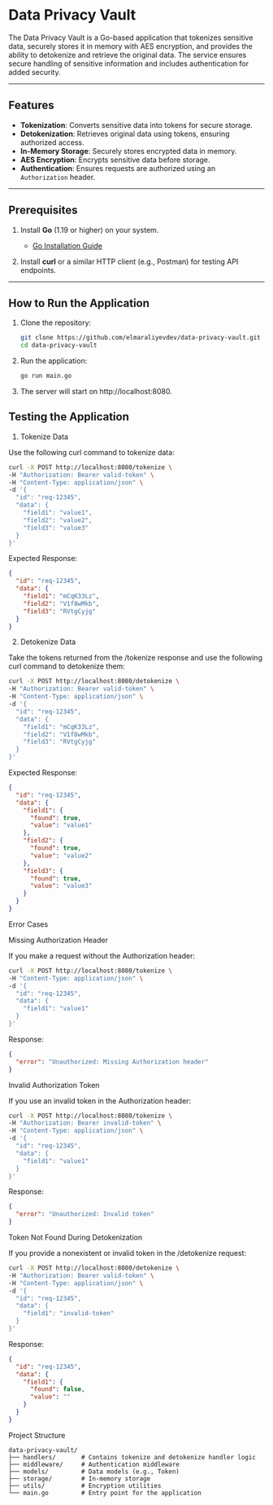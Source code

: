 # Data Privacy Vault

The Data Privacy Vault is a Go-based application that tokenizes sensitive data, securely stores it in memory with AES encryption, and provides the ability to detokenize and retrieve the original data. The service ensures secure handling of sensitive information and includes authentication for added security.

---

## Features

- **Tokenization**: Converts sensitive data into tokens for secure storage.
- **Detokenization**: Retrieves original data using tokens, ensuring authorized access.
- **In-Memory Storage**: Securely stores encrypted data in memory.
- **AES Encryption**: Encrypts sensitive data before storage.
- **Authentication**: Ensures requests are authorized using an `Authorization` header.

---

## Prerequisites

1. Install **Go** (1.19 or higher) on your system.

   - [Go Installation Guide](https://golang.org/doc/install)

2. Install **curl** or a similar HTTP client (e.g., Postman) for testing API endpoints.

---

## How to Run the Application

1. Clone the repository:
   ```bash
   git clone https://github.com/elmaraliyevdev/data-privacy-vault.git
   cd data-privacy-vault
   ```
2. Run the application:
   ```bash
   go run main.go
   ```
3. The server will start on http://localhost:8080.

## Testing the Application

1. Tokenize Data

Use the following curl command to tokenize data:

```bash
curl -X POST http://localhost:8080/tokenize \
-H "Authorization: Bearer valid-token" \
-H "Content-Type: application/json" \
-d '{
  "id": "req-12345",
  "data": {
    "field1": "value1",
    "field2": "value2",
    "field3": "value3"
  }
}'
```

Expected Response:

```json
{
  "id": "req-12345",
  "data": {
    "field1": "mCqK33Lz",
    "field2": "V1f8wMkb",
    "field3": "RVtgCyjg"
  }
}
```

2. Detokenize Data

Take the tokens returned from the /tokenize response and use the following curl command to detokenize them:

```bash
curl -X POST http://localhost:8080/detokenize \
-H "Authorization: Bearer valid-token" \
-H "Content-Type: application/json" \
-d '{
  "id": "req-12345",
  "data": {
    "field1": "mCqK33Lz",
    "field2": "V1f8wMkb",
    "field3": "RVtgCyjg"
  }
}'
```

Expected Response:

```json
{
  "id": "req-12345",
  "data": {
    "field1": {
      "found": true,
      "value": "value1"
    },
    "field2": {
      "found": true,
      "value": "value2"
    },
    "field3": {
      "found": true,
      "value": "value3"
    }
  }
}
```

Error Cases

Missing Authorization Header

If you make a request without the Authorization header:

```bash
curl -X POST http://localhost:8080/tokenize \
-H "Content-Type: application/json" \
-d '{
  "id": "req-12345",
  "data": {
    "field1": "value1"
  }
}'
```

Response:

```json
{
  "error": "Unauthorized: Missing Authorization header"
}
```

Invalid Authorization Token

If you use an invalid token in the Authorization header:

```bash
curl -X POST http://localhost:8080/tokenize \
-H "Authorization: Bearer invalid-token" \
-H "Content-Type: application/json" \
-d '{
  "id": "req-12345",
  "data": {
    "field1": "value1"
  }
}'
```

Response:

```json
{
  "error": "Unauthorized: Invalid token"
}
```

Token Not Found During Detokenization

If you provide a nonexistent or invalid token in the /detokenize request:

```bash
curl -X POST http://localhost:8080/detokenize \
-H "Authorization: Bearer valid-token" \
-H "Content-Type: application/json" \
-d '{
  "id": "req-12345",
  "data": {
    "field1": "invalid-token"
  }
}'
```

Response:

```json
{
  "id": "req-12345",
  "data": {
    "field1": {
      "found": false,
      "value": ""
    }
  }
}
```

Project Structure

```
data-privacy-vault/
├── handlers/       # Contains tokenize and detokenize handler logic
├── middleware/     # Authentication middleware
├── models/         # Data models (e.g., Token)
├── storage/        # In-memory storage
├── utils/          # Encryption utilities
└── main.go         # Entry point for the application
```
